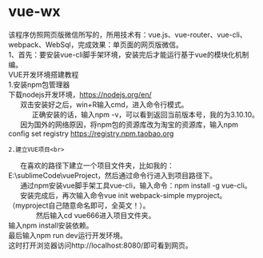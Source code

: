 # vue-wx
该程序仿照网页版微信所写的，所用技术有：vue.js、vue-router、vue-cli、webpack、WebSql，完成效果：单页面的网页版微信。
<br>
1、首先：要安装vue-cli脚手架环境，安装完后才能运行基于vue的模块化机制编。<br>
  VUE开发环境搭建教程<br>
    1.安装npm包管理器<br>
        下载nodejs开发环境，https://nodejs.org/en/<br>
        双击安装好之后，win+R输入cmd，进入命令行模式。  <br>     
        正确安装的话，输入npm -v，可以看到返回当前版本号，我的为3.10.10。<br>
        因为国外的网络原因，将npm包的资源库改为淘宝的资源库，输入npm config set registry https://registry.npm.taobao.org<br>

    2.建立VUE项目<br>
        在喜欢的路径下建立一个项目文件夹，比如我的：E:\sublimeCode\vueProject，然后通过命令行进入到项目路径下。<br>
        通过npm安装vue脚手架工具vue-cli，输入命令：npm install -g vue-cli。<br>
        安装完成后，再次输入命令vue init webpack-simple myproject。（myproject自己随意命名即可，全英文！）。<br>
        
        然后输入cd vue666进入项目文件夹。<br>
        输入npm install安装依赖。<br>
        最后输入npm run dev运行开发环境。<br>
        这时打开浏览器访问http://localhost:8080/即可看到网页。<br>


